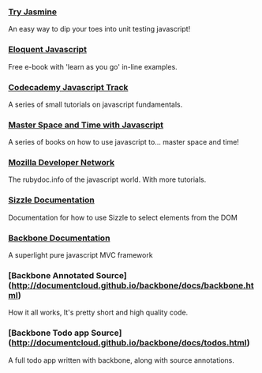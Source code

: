 ### [Try Jasmine](http://tryjasmine.com)
An easy way to dip your toes into unit testing javascript!

### [Eloquent Javascript](http://eloquentjavascript.net/chapter1.html)
Free e-book with 'learn as you go' in-line examples.

### [Codecademy Javascript Track](http://www.codecademy.com/tracks/javascript)
A series of small tutorials on javascript fundamentals.

### [Master Space and Time with Javascript](http://www.noelrappin.com/)
A series of books on how to use javascript to... master space and time!

### [Mozilla Developer Network](https://developer.mozilla.org/en-US/docs/Web/JavaScript)
The rubydoc.info of the javascript world. With more tutorials.

### [Sizzle Documentation](https://github.com/jquery/sizzle/wiki/Sizzle-Documentation#wiki-public-api)
Documentation for how to use Sizzle to select elements from the DOM

### [Backbone Documentation](http://documentcloud.github.io/backbone/)
A superlight pure javascript MVC framework

### [Backbone Annotated Source] (http://documentcloud.github.io/backbone/docs/backbone.html)
How it all works, It's pretty short and high quality code.

### [Backbone Todo app Source] (http://documentcloud.github.io/backbone/docs/todos.html)
A full todo app written with backbone, along with source annotations.
